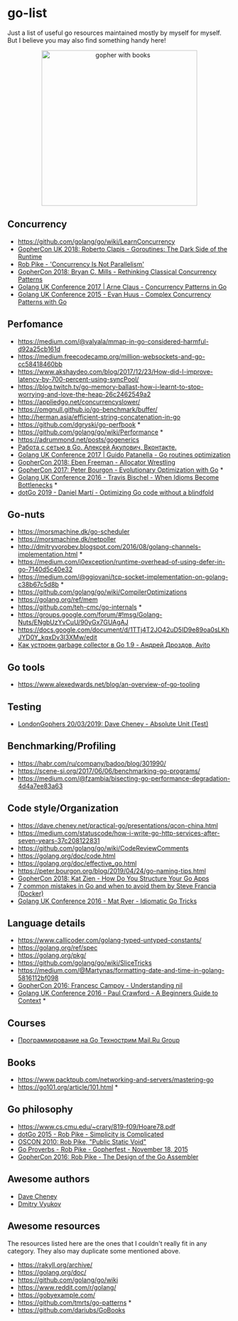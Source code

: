 # go-list
<p>Just a list of useful go resources maintained mostly by myself for myself. But I believe you may also find something handy here!</p>
<p align="center"><img src="https://pbs.twimg.com/profile_images/717802216824840192/epO_pg3z.jpg" width="350px" alt="gopher with books"></img></p>

## Concurrency
* https://github.com/golang/go/wiki/LearnConcurrency
* [GopherCon UK 2018: Roberto Clapis - Goroutines: The Dark Side of the Runtime](https://youtu.be/4CrL3Ygh7S0)
* [Rob Pike - 'Concurrency Is Not Parallelism'](https://youtu.be/cN_DpYBzKso)
* [GopherCon 2018: Bryan C. Mills - Rethinking Classical Concurrency Patterns](https://youtu.be/5zXAHh5tJqQ)
* [Golang UK Conference 2017 | Arne Claus - Concurrency Patterns in Go](https://youtu.be/rDRa23k70CU)
* [Golang UK Conference 2015 - Evan Huus - Complex Concurrency Patterns with Go](https://youtu.be/2HOO5gIgyMg)
## Perfomance
* https://medium.com/@valyala/mmap-in-go-considered-harmful-d92a25cb161d
* https://medium.freecodecamp.org/million-websockets-and-go-cc58418460bb
* https://www.akshaydeo.com/blog/2017/12/23/How-did-I-improve-latency-by-700-percent-using-syncPool/
* https://blog.twitch.tv/go-memory-ballast-how-i-learnt-to-stop-worrying-and-love-the-heap-26c2462549a2
* https://appliedgo.net/concurrencyslower/
* https://omgnull.github.io/go-benchmark/buffer/
* http://herman.asia/efficient-string-concatenation-in-go
* https://github.com/dgryski/go-perfbook *
* https://github.com/golang/go/wiki/Performance *
* https://adrummond.net/posts/gogenerics
* [Работа с сетью в Go. Алексей Акулович, Вконтакте.](https://youtu.be/p1ILhiq5Clw)
* [Golang UK Conference 2017 | Guido Patanella - Go routines optimization](https://youtu.be/yo-CkroaQhs)
* [GopherCon 2018: Eben Freeman - Allocator Wrestling](https://youtu.be/M0HER1G5BRw)
* [GopherCon 2017: Peter Bourgon - Evolutionary Optimization with Go](https://youtu.be/ha8gdZ27wMo) *
* [Golang UK Conference 2016 - Travis Bischel - When Idioms Become Bottlenecks](https://youtu.be/q7s30kFHBdw) *
* [dotGo 2019 - Daniel Martí - Optimizing Go code without a blindfold](https://youtu.be/jiXnzkAzy30)
## Go-nuts
* https://morsmachine.dk/go-scheduler
* https://morsmachine.dk/netpoller
* http://dmitryvorobev.blogspot.com/2016/08/golang-channels-implementation.html *
* https://medium.com/i0exception/runtime-overhead-of-using-defer-in-go-7140d5c40e32
* https://medium.com/@ggiovani/tcp-socket-implementation-on-golang-c38b67c5d8b *
* https://github.com/golang/go/wiki/CompilerOptimizations
* https://golang.org/ref/mem
* https://github.com/teh-cmc/go-internals *
* https://groups.google.com/forum/#!msg/Golang-Nuts/ENgbUzYvCuU/90yGx7GUAgAJ
* https://docs.google.com/document/d/1TTj4T2JO42uD5ID9e89oa0sLKhJYD0Y_kqxDv3I3XMw/edit
* [Как устроен garbage collector в Go 1.9 - Андрей Дроздов, Avito](https://youtu.be/CX4GSErFenI)
## Go tools
* https://www.alexedwards.net/blog/an-overview-of-go-tooling
## Testing
* [LondonGophers 20/03/2019: Dave Cheney - Absolute Unit (Test)](https://youtu.be/UKe5sX1dZ0k)
## Benchmarking/Profiling
* https://habr.com/ru/company/badoo/blog/301990/
* https://scene-si.org/2017/06/06/benchmarking-go-programs/
* https://medium.com/@fzambia/bisecting-go-performance-degradation-4d4a7ee83a63
## Code style/Organization
* https://dave.cheney.net/practical-go/presentations/qcon-china.html
* https://medium.com/statuscode/how-i-write-go-http-services-after-seven-years-37c208122831
* https://github.com/golang/go/wiki/CodeReviewComments
* https://golang.org/doc/code.html
* https://golang.org/doc/effective_go.html
* https://peter.bourgon.org/blog/2019/04/24/go-naming-tips.html
* [GopherCon 2018: Kat Zien - How Do You Structure Your Go Apps](https://youtu.be/oL6JBUk6tj0)
* [7 common mistakes in Go and when to avoid them by Steve Francia (Docker)](https://youtu.be/29LLRKIL_TI)
* [Golang UK Conference 2016 - Mat Ryer - Idiomatic Go Tricks](https://youtu.be/yeetIgNeIkc)
## Language details
* https://www.callicoder.com/golang-typed-untyped-constants/
* https://golang.org/ref/spec
* https://golang.org/pkg/
* https://github.com/golang/go/wiki/SliceTricks
* https://medium.com/@Martynas/formatting-date-and-time-in-golang-5816112bf098
* [GopherCon 2016: Francesc Campoy - Understanding nil](https://youtu.be/ynoY2xz-F8s)
* [Golang UK Conference 2016 - Paul Crawford - A Beginners Guide to Context](https://youtu.be/r4Mlm6qEWRs) *
## Courses
* [Программирование на Go Технострим Mail.Ru Group](https://www.youtube.com/watch?v=9Pk7xAT_aCU&list=PLrCZzMib1e9q-X5V9pTM6J0AemRWseM7I)
## Books
* https://www.packtpub.com/networking-and-servers/mastering-go
* https://go101.org/article/101.html *
## Go philosophy 
* https://www.cs.cmu.edu/~crary/819-f09/Hoare78.pdf
* [dotGo 2015 - Rob Pike - Simplicity is Complicated](https://youtu.be/rFejpH_tAHM)
* [OSCON 2010: Rob Pike, "Public Static Void"](https://youtu.be/5kj5ApnhPAE)
* [Go Proverbs - Rob Pike - Gopherfest - November 18, 2015](https://youtu.be/PAAkCSZUG1c)
* [GopherCon 2016: Rob Pike - The Design of the Go Assembler](https://youtu.be/KINIAgRpkDA)
## Awesome authors
* [Dave Cheney](https://dave.cheney.net/)
* [Dmitry Vyukov](http://www.1024cores.net/)
## Awesome resources
The resources listed here are the ones that I couldn't really fit in any category. They also may duplicate some mentioned above.
* https://rakyll.org/archive/
* https://golang.org/doc/
* https://github.com/golang/go/wiki
* https://www.reddit.com/r/golang/
* https://gobyexample.com/
* https://github.com/tmrts/go-patterns *
* https://github.com/dariubs/GoBooks
